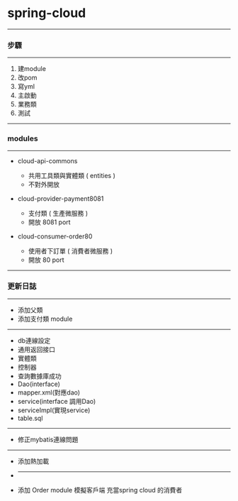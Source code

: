 # spring-cloud
***
### 步驟
***
1. 建module
2. 改pom
3. 寫yml
4. 主啟動
5. 業務類
6. 測試
***
### modules
***
- cloud-api-commons
  - 共用工具類與實體類 ( entities )
  - 不對外開放
  

- cloud-provider-payment8081
  - 支付類 ( 生產微服務 )
  - 開放 8081 port
  

- cloud-consumer-order80
  - 使用者下訂單 ( 消費者微服務 )
  - 開放 80 port
***
### 更新日誌
***

- 添加父類
- 添加支付類 module
***
- db連線設定
- 通用返回接口
- 實體類
- 控制器
- 查詢數據庫成功
- Dao(interface)
- mapper.xml(對應dao)
- service(interface 調用Dao)
- serviceImpl(實現service)
- table.sql
*** 
- 修正mybatis連線問題
*** 
- 添加熱加載
- *** 
- 添加 Order module 模擬客戶端 充當spring cloud 的消費者